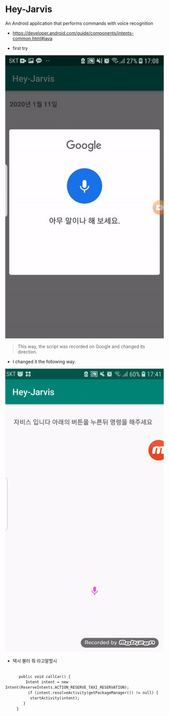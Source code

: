 # Hey-Jarvis
 An Android application that performs commands with voice recognition
 - https://developer.android.com/guide/components/intents-common.html#java
 
- first try

![11](./DevelopNote/1.gif)
>This way, the script was recorded on Google and changed its direction.

- I changed it the following way.

![22](./DevelopNote/2.gif)

- 택시 불러 줘 라고말할시 
<code>
      public void callCar() {
         Intent intent = new Intent(ReserveIntents.ACTION_RESERVE_TAXI_RESERVATION);
          if (intent.resolveActivity(getPackageManager()) != null) {
           startActivity(intent);
        }
     }

</code>

